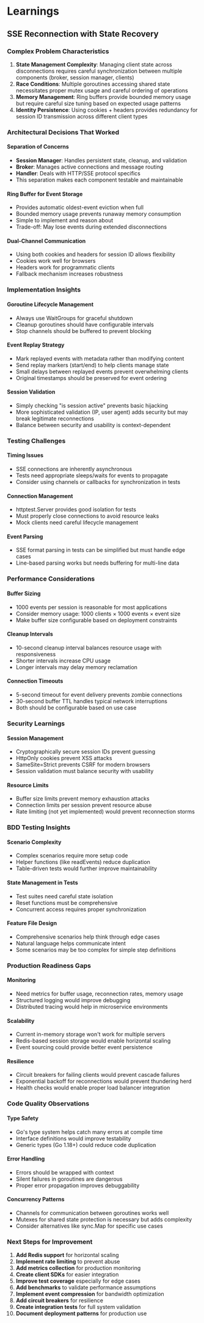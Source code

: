 # Learnings

## SSE Reconnection with State Recovery

### Complex Problem Characteristics
1. **State Management Complexity**: Managing client state across disconnections requires careful synchronization between multiple components (broker, session manager, clients)
2. **Race Conditions**: Multiple goroutines accessing shared state necessitates proper mutex usage and careful ordering of operations
3. **Memory Management**: Ring buffers provide bounded memory usage but require careful size tuning based on expected usage patterns
4. **Identity Persistence**: Using cookies + headers provides redundancy for session ID transmission across different client types

### Architectural Decisions That Worked

#### Separation of Concerns
- **Session Manager**: Handles persistent state, cleanup, and validation
- **Broker**: Manages active connections and message routing
- **Handler**: Deals with HTTP/SSE protocol specifics
- This separation makes each component testable and maintainable

#### Ring Buffer for Event Storage
- Provides automatic oldest-event eviction when full
- Bounded memory usage prevents runaway memory consumption
- Simple to implement and reason about
- Trade-off: May lose events during extended disconnections

#### Dual-Channel Communication
- Using both cookies and headers for session ID allows flexibility
- Cookies work well for browsers
- Headers work for programmatic clients
- Fallback mechanism increases robustness

### Implementation Insights

#### Goroutine Lifecycle Management
- Always use WaitGroups for graceful shutdown
- Cleanup goroutines should have configurable intervals
- Stop channels should be buffered to prevent blocking

#### Event Replay Strategy
- Mark replayed events with metadata rather than modifying content
- Send replay markers (start/end) to help clients manage state
- Small delays between replayed events prevent overwhelming clients
- Original timestamps should be preserved for event ordering

#### Session Validation
- Simply checking "is session active" prevents basic hijacking
- More sophisticated validation (IP, user agent) adds security but may break legitimate reconnections
- Balance between security and usability is context-dependent

### Testing Challenges

#### Timing Issues
- SSE connections are inherently asynchronous
- Tests need appropriate sleeps/waits for events to propagate
- Consider using channels or callbacks for synchronization in tests

#### Connection Management
- httptest.Server provides good isolation for tests
- Must properly close connections to avoid resource leaks
- Mock clients need careful lifecycle management

#### Event Parsing
- SSE format parsing in tests can be simplified but must handle edge cases
- Line-based parsing works but needs buffering for multi-line data

### Performance Considerations

#### Buffer Sizing
- 1000 events per session is reasonable for most applications
- Consider memory usage: 1000 clients × 1000 events × event size
- Make buffer size configurable based on deployment constraints

#### Cleanup Intervals
- 10-second cleanup interval balances resource usage with responsiveness
- Shorter intervals increase CPU usage
- Longer intervals may delay memory reclamation

#### Connection Timeouts
- 5-second timeout for event delivery prevents zombie connections
- 30-second buffer TTL handles typical network interruptions
- Both should be configurable based on use case

### Security Learnings

#### Session Management
- Cryptographically secure session IDs prevent guessing
- HttpOnly cookies prevent XSS attacks
- SameSite=Strict prevents CSRF for modern browsers
- Session validation must balance security with usability

#### Resource Limits
- Buffer size limits prevent memory exhaustion attacks
- Connection limits per session prevent resource abuse
- Rate limiting (not yet implemented) would prevent reconnection storms

### BDD Testing Insights

#### Scenario Complexity
- Complex scenarios require more setup code
- Helper functions (like readEvents) reduce duplication
- Table-driven tests would further improve maintainability

#### State Management in Tests
- Test suites need careful state isolation
- Reset functions must be comprehensive
- Concurrent access requires proper synchronization

#### Feature File Design
- Comprehensive scenarios help think through edge cases
- Natural language helps communicate intent
- Some scenarios may be too complex for simple step definitions

### Production Readiness Gaps

#### Monitoring
- Need metrics for buffer usage, reconnection rates, memory usage
- Structured logging would improve debugging
- Distributed tracing would help in microservice environments

#### Scalability
- Current in-memory storage won't work for multiple servers
- Redis-based session storage would enable horizontal scaling
- Event sourcing could provide better event persistence

#### Resilience
- Circuit breakers for failing clients would prevent cascade failures
- Exponential backoff for reconnections would prevent thundering herd
- Health checks would enable proper load balancer integration

### Code Quality Observations

#### Type Safety
- Go's type system helps catch many errors at compile time
- Interface definitions would improve testability
- Generic types (Go 1.18+) could reduce code duplication

#### Error Handling
- Errors should be wrapped with context
- Silent failures in goroutines are dangerous
- Proper error propagation improves debuggability

#### Concurrency Patterns
- Channels for communication between goroutines works well
- Mutexes for shared state protection is necessary but adds complexity
- Consider alternatives like sync.Map for specific use cases

### Next Steps for Improvement

1. **Add Redis support** for horizontal scaling
2. **Implement rate limiting** to prevent abuse
3. **Add metrics collection** for production monitoring
4. **Create client SDKs** for easier integration
5. **Improve test coverage** especially for edge cases
6. **Add benchmarks** to validate performance assumptions
7. **Implement event compression** for bandwidth optimization
8. **Add circuit breakers** for resilience
9. **Create integration tests** for full system validation
10. **Document deployment patterns** for production use